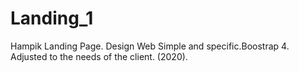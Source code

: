 # Landing_1
 Hampik Landing Page. Design Web Simple and specific.Boostrap 4. Adjusted to the needs of the client. (2020).
